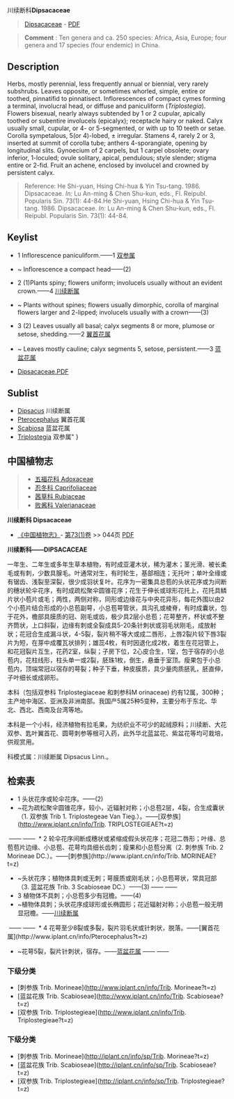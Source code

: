 川续断科**Dipsacaceae**

> [Dipsacaceae](http://www.iplant.cn/info/Dipsacaceae?t=foc) - [PDF](http://www.iplant.cn/foc/pdf/Dipsacaceae.pdf)

> **Comment** : 
> Ten genera and ca. 250 species: Africa, Asia, Europe; four genera and 17 species (four endemic) in China.

## Description

Herbs, mostly perennial, less frequently annual or biennial, very rarely subshrubs. Leaves opposite, or sometimes whorled, simple, entire or toothed, pinnatifid to pinnatisect. Inflorescences of compact cymes forming a terminal, involucral head, or diffuse and paniculiform (*Triplostegia*). Flowers bisexual, nearly always subtended by 1 or 2 cupular, apically toothed or subentire involucels (epicalyx); receptacle hairy or naked. Calyx usually small, cupular, or 4- or 5-segmented, or with up to 10 teeth or setae. Corolla sympetalous, 5(or 4)-lobed, ± irregular. Stamens 4, rarely 2 or 3, inserted at summit of corolla tube; anthers 4-sporangiate, opening by longitudinal slits. Gynoecium of 2 carpels, but 1 carpel obsolete; ovary inferior, 1-loculed; ovule solitary, apical, pendulous; style slender; stigma entire or 2-fid. Fruit an achene, enclosed by involucel and crowned by persistent calyx.

> Reference: 
> He Shi-yuan, Hsing Chi-hua & Yin Tsu-tang. 1986. Dipsacaceae. *In:* Lu An-ming & Chen Shu-kun, eds., Fl. Reipubl. Popularis Sin. 73(1): 44-84.He Shi-yuan, Hsing Chi-hua & Yin Tsu-tang. 1986. Dipsacaceae. *In:* Lu An-ming & Chen Shu-kun, eds., Fl. Reipubl. Popularis Sin. 73(1): 44-84.

## Keylist

* 1 Inflorescence paniculiform.——1 [双参属](http://www.iplant.cn/info/Triplostegia?t=foc)
* ~ Inflorescence a compact head——(2)

* 2 (1)Plants spiny; flowers uniform; involucels usually without an evident crown.——4 [川续断属](http://www.iplant.cn/info/Dipsacus?t=foc)
* ~ Plants without spines; flowers usually dimorphic, corolla of marginal flowers larger and 2-lipped; involucels usually with a crown——(3)

* 3 (2) Leaves usually all basal; calyx segments 8 or more, plumose or setose, shedding.——2 [翼首花属](http://www.iplant.cn/info/Pterocephalus?t=foc)
* ~ Leaves mostly cauline; calyx segments 5, setose, persistent.——3 [蓝盆花属](http://www.iplant.cn/info/Scabiosa?t=foc)

* [Dipsacaceae.PDF](http://www.iplant.cn/foc/pdf/Dipsacaceae.pdf)

## Sublist

* [Dipsacus](http://www.iplant.cn/info/Dipsacus?t=foc)
 川续断属
* [Pterocephalus](http://www.iplant.cn/info/Pterocephalus?t=foc)
 翼首花属
* [Scabiosa](http://www.iplant.cn/info/Scabiosa?t=foc)
 蓝盆花属
* [Triplostegia](http://www.iplant.cn/info/Triplostegia?t=foc) 双参属"
}

## 中国植物志

> * [五福花科  Adoxaceae](Adoxaceae-五福花科.md)
> * [忍冬科  Caprifoliaceae](Caprifoliaceae-忍冬科.md)
> * [茜草科  Rubiaceae](http://www.iplant.cn/info/Rubiaceae?t=z)
> * [败酱科  Valerianaceae](http://www.iplant.cn/info/Valerianaceae?t=z)

**川续断科 Dipsacaceae**

* [《中国植物志》](http://www.iplant.cn/frps)- [第73(1)卷](http://www.iplant.cn/frps/vol/73(1)) >> 044页 [PDF](http://www.iplant.cn/frps/pdf/73(1)/044z.pdf)

**川续断科——DIPSACACEAE**

一年生、二年生或多年生草本植物，有时成亚灌木状，稀为灌木；茎光滑、被长柔毛或有刺，少数具腺毛。叶通常对生，有时轮生，基部相连；无托叶；单叶全缘或有锯齿、浅裂至深裂，很少成羽状复叶。花序为一密集具总苞的头状花序或为间断的穗状轮伞花序，有时成疏松聚伞圆锥花序；花生于伸长或球形花托上，花托具鳞片状小苞片或毛；两性，两侧对称，同形或边缘花与中央花异形，每花外围以由2个小苞片结合形成的小总苞副萼，小总苞萼管状，具沟孔或棱脊，有时成囊状，包于花外，檐部具膜质的冠、刚毛或齿，极少具2层小总苞；花萼整齐，杯状或不整齐筒状，上口斜裂，边缘有刺或全裂成具5-20条针刺状或羽毛状刚毛，成放射状；花冠合生成漏斗状，4-5裂，裂片稍不等大或成二唇形，上唇2裂片较下唇3裂片为短，在芽中成覆瓦状排列；雄蕊4枚，有时因退化成2枚，着生在花冠管上，和花冠裂片互生，花药2室，纵裂；子房下位，2心皮合生，1室，包于宿存的小总苞内，花柱线形，柱头单一或2裂，胚珠1枚，倒生，悬垂于室顶。瘦果包于小总苞内，顶端常冠以宿存的萼裂；种子下垂，种皮膜质，具少量肉质胚乳，胚直伸，子叶细长或成卵形。

本科（包括双参科 Triplostegiaceae 和刺参科M orinaceae) 约有12属，300种；主产地中海区、亚洲及非洲南部。我国产5属25种5变种，主要分布于东北、华北、西北、西南及台湾等地。

本科是一个小科，经济植物有拉毛果，为纺织业不可少的起绒原料；川续断、大花双参、匙叶翼首花、圆萼刺参等根可入药，此外华北蓝盆花、紫盆花等均可栽培，供观赏用。

科模式属：川续断属 Dipsacus Linn.。

## 检索表

* 1 头状花序或轮伞花序。——(2)
* ~花为疏松聚伞圆锥花序，较小，近辐射对称；小总苞2层，4裂，合生成囊状（1. 双参族 Trib 1. Triplostegeae Van Tieg.）。——[双参族](http://www.iplant.cn/info/Trib. TRIPLOSTEGIEAE?t=z)
</td></tr><tr><td>&nbsp;——&nbsp;——&nbsp;</td></tr>
* 2 轮伞花序间断成穗状或紧缩成假头状花序；花冠二唇形；叶缘、总苞苞片边缘、小总苞、花萼均具细长齿刺；瘦果和小总苞分离（2. 刺参族 Trib. 2 Morineae DC.）。——[刺参族](http://www.iplant.cn/info/Trib. MORINEAE?t=z)

* ~头状花序；植物体具刺或无刺；萼膜质或刚毛状；小总苞萼状，常具冠部（3. 蓝盆花族 Trib. 3 Scabioseae DC.）——(3)</td></tr><tr><td>&nbsp;——&nbsp;——&nbsp;</td></tr>
* 3 植物体不具刺；小总苞多少有冠檐。——(4)
* ~植物体具刺；头状花序成球形或长椭圆形；花近辐射对称；小总苞一般无明显冠檐。——[川续断属](http://www.iplant.cn/info/Dipsacus?t=z)
</td></tr><tr><td>&nbsp;——&nbsp;——&nbsp;</td></tr>
* 4 花萼至少8裂或多裂，裂片羽毛状或针刺状，脱落。——[翼首花属](http://www.iplant.cn/info/Pterocephalus?t=z)

* ~花萼5裂，裂片针刺状，宿存。——[蓝盆花属](http://www.iplant.cn/info/Scabiosa?t=z)</td></tr><tr><td>&nbsp;——&nbsp;——&nbsp;</td></tr>
### 下级分类
* [刺参族  Trib. Morineae](http://www.iplant.cn/info/Trib. Morineae?t=z)
* [蓝盆花族  Trib. Scabioseae](http://www.iplant.cn/info/Trib. Scabioseae?t=z)
* [双参族  Trib. Triplostegieae](http://www.iplant.cn/info/Trib. Triplostegieae?t=z)

### 下级分类
* [刺参族  Trib. Morineae](http://iplant.cn/info/sp/Trib. Morineae?t=z)
* [蓝盆花族  Trib. Scabioseae](http://iplant.cn/info/sp/Trib. Scabioseae?t=z)
* [双参族  Trib. Triplostegieae](http://iplant.cn/info/sp/Trib. Triplostegieae?t=z)
